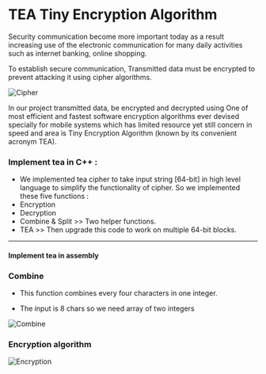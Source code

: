 # TEA Tiny Encryption Algorithm


Security communication become more important today as a result increasing use of the electronic communication for many daily activities such as internet banking, online shopping.

To establish secure communication, Transmitted data must be encrypted to prevent attacking it using cipher algorithms.

![Cipher](https://user-images.githubusercontent.com/47731377/104136694-650aa000-53a0-11eb-94ed-9901429d97a3.png)

In our project transmitted data, be encrypted and decrypted using One of most efficient and fastest software encryption algorithms ever devised specially for mobile systems which has limited resource yet still concern in speed and area is Tiny Encryption Algorithm (known by its convenient acronym TEA).



### Implement tea in C++ :
* We implemented tea cipher to take input string [64-bit] in high level language to simplify the functionality of cipher.
  So we implemented these five functions :
* Encryption 
* Decryption 
* Combine & Split >> Two helper functions.
* TEA >> Then upgrade this code to work on multiple 64-bit blocks.

----------------------------------------------------------------------------
#### Implement tea in assembly  

### Combine

* This function combines every four characters in one integer. 

* The input is 8 chars so we need array of two integers

![Combine](https://user-images.githubusercontent.com/47731377/104136740-b2870d00-53a0-11eb-9ca1-1dc2c901d140.png)

### Encryption algorithm 
![Encryption](https://user-images.githubusercontent.com/47731377/104136762-cc285480-53a0-11eb-9609-f595af29ff94.png)
